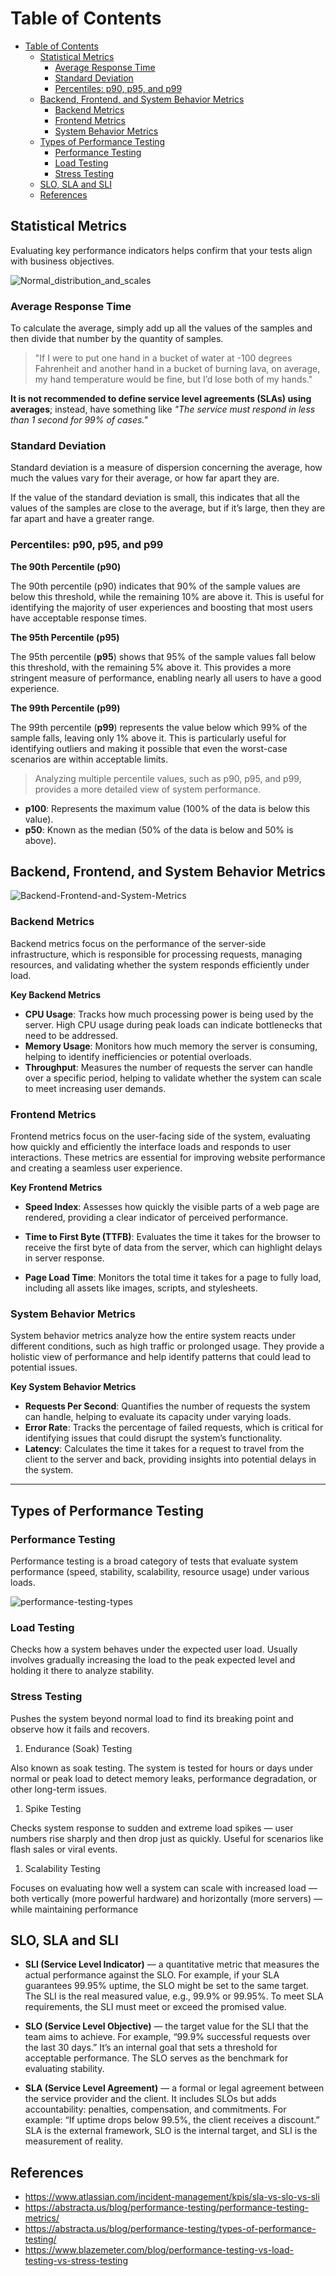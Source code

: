 # Table of Contents
- [Table of Contents](#table-of-contents)
  - [Statistical Metrics](#statistical-metrics)
    - [Average Response Time](#average-response-time)
    - [Standard Deviation](#standard-deviation)
    - [Percentiles: p90, p95, and p99](#percentiles-p90-p95-and-p99)
  - [Backend, Frontend, and System Behavior Metrics](#backend-frontend-and-system-behavior-metrics)
    - [Backend Metrics](#backend-metrics)
    - [Frontend Metrics](#frontend-metrics)
    - [System Behavior Metrics](#system-behavior-metrics)
  - [Types of Performance Testing](#types-of-performance-testing)
    - [Performance Testing](#performance-testing)
    - [Load Testing](#load-testing)
    - [Stress Testing](#stress-testing)
  - [SLO, SLA and SLI](#slo-sla-and-sli)
  - [References](#references)


## Statistical Metrics

Evaluating key performance indicators helps confirm that your tests align with business objectives.

![Normal_distribution_and_scales](images/Normal_distribution_and_scales.jpg)

### Average Response Time

To calculate the average, simply add up all the values of the samples and then divide that number by the quantity of samples.

> "If I were to put one hand in a bucket of water at -100 degrees Fahrenheit and another hand in a bucket of burning lava, on average, my hand temperature would be fine, but I’d lose both of my hands." 

**It is not recommended to define service level agreements (SLAs) using averages**; instead, have something like *"The service must respond in less than 1 second for 99% of cases."*

### Standard Deviation

Standard deviation is a measure of dispersion concerning the average, how much the values vary for their average, or how far apart they are.

If the value of the standard deviation is small, this indicates that all the values of the samples are close to the average, but if it’s large, then they are far apart and have a greater range.

### Percentiles: p90, p95, and p99

**The 90th Percentile (p90)**

The 90th percentile (p90) indicates that 90% of the sample values are below this threshold, while the remaining 10% are above it. This is useful for identifying the majority of user experiences and boosting that most users have acceptable response times.

**The 95th Percentile (p95)**

The 95th percentile (**p95**) shows that 95% of the sample values fall below this threshold, with the remaining 5% above it. This provides a more stringent measure of performance, enabling nearly all users to have a good experience.

**The 99th Percentile (p99)**

The 99th percentile (**p99**) represents the value below which 99% of the sample falls, leaving only 1% above it. This is particularly useful for identifying outliers and making it possible that even the worst-case scenarios are within acceptable limits.


 > Analyzing multiple percentile values, such as p90, p95, and p99, provides a more detailed view of system performance. 

- **p100**: Represents the maximum value (100% of the data is below this value).
- **p50**: Known as the median (50% of the data is below and 50% is above).

## Backend, Frontend, and System Behavior Metrics

![Backend-Frontend-and-System-Metrics](images/Backend-Frontend-and-System-Metrics.png)

### Backend Metrics

Backend metrics focus on the performance of the server-side infrastructure, which is responsible for processing requests, managing resources, and validating whether the system responds efficiently under load.

**Key Backend Metrics**

- **CPU Usage**: Tracks how much processing power is being used by the server. High CPU usage during peak loads can indicate bottlenecks that need to be addressed.
- **Memory Usage**: Monitors how much memory the server is consuming, helping to identify inefficiencies or potential overloads.
- **Throughput**: Measures the number of requests the server can handle over a specific period, helping to validate whether the system can scale to meet increasing user demands.

### Frontend Metrics

Frontend metrics focus on the user-facing side of the system, evaluating how quickly and efficiently the interface loads and responds to user interactions. These metrics are essential for improving website performance and creating a seamless user experience.

**Key Frontend Metrics**

- **Speed Index**: Assesses how quickly the visible parts of a web page are rendered, providing a clear indicator of perceived performance.

- **Time to First Byte (TTFB)**: Evaluates the time it takes for the browser to receive the first byte of data from the server, which can highlight delays in server response.

- **Page Load Time**: Monitors the total time it takes for a page to fully load, including all assets like images, scripts, and stylesheets.

### System Behavior Metrics

System behavior metrics analyze how the entire system reacts under different conditions, such as high traffic or prolonged usage. They provide a holistic view of performance and help identify patterns that could lead to potential issues.

**Key System Behavior Metrics**

- **Requests Per Second**: Quantifies the number of requests the system can handle, helping to evaluate its capacity under varying loads.
- **Error Rate**: Tracks the percentage of failed requests, which is critical for identifying issues that could disrupt the system’s functionality.
- **Latency**: Calculates the time it takes for a request to travel from the client to the server and back, providing insights into potential delays in the system.

--- 

## Types of Performance Testing

### Performance Testing

Performance testing is a broad category of tests that evaluate system performance (speed, stability, scalability, resource usage) under various loads.

![performance-testing-types](images/performance-testing-types.png)

### Load Testing

Checks how a system behaves under the expected user load. Usually involves gradually increasing the load to the peak expected level and holding it there to analyze stability.

### Stress Testing

Pushes the system beyond normal load to find its breaking point and observe how it fails and recovers.

1. Endurance (Soak) Testing

Also known as soak testing. The system is tested for hours or days under normal or peak load to detect memory leaks, performance degradation, or other long-term issues.

1. Spike Testing

Checks system response to sudden and extreme load spikes — user numbers rise sharply and then drop just as quickly. Useful for scenarios like flash sales or viral events.

1. Scalability Testing

Focuses on evaluating how well a system can scale with increased load — both vertically (more powerful hardware) and horizontally (more servers) — while maintaining performance

## SLO, SLA and SLI

- **SLI (Service Level Indicator)** — a quantitative metric that measures the actual performance against the SLO. For example, if your SLA guarantees 99.95% uptime, the SLO might be set to the same target. The SLI is the real measured value, e.g., 99.9% or 99.95%. To meet SLA requirements, the SLI must meet or exceed the promised value.

- **SLO (Service Level Objective)** — the target value for the SLI that the team aims to achieve. For example, “99.9% successful requests over the last 30 days.” It’s an internal goal that sets a threshold for acceptable performance. The SLO serves as the benchmark for evaluating stability.

- **SLA (Service Level Agreement)** — a formal or legal agreement between the service provider and the client. It includes SLOs but adds accountability: penalties, compensation, and commitments. For example: “If uptime drops below 99.5%, the client receives a discount.” SLA is the external framework, SLO is the internal target, and SLI is the measurement of reality.

## References
- https://www.atlassian.com/incident-management/kpis/sla-vs-slo-vs-sli
- https://abstracta.us/blog/performance-testing/performance-testing-metrics/
- https://abstracta.us/blog/performance-testing/types-of-performance-testing/
- https://www.blazemeter.com/blog/performance-testing-vs-load-testing-vs-stress-testing
